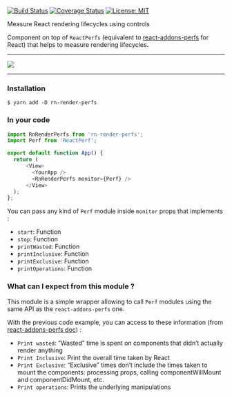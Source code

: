 [![Build Status](https://travis-ci.org/mfrachet/rn-render-perfs.svg?branch=master)](https://travis-ci.org/mfrachet/rn-render-perfs)
[![Coverage Status](https://coveralls.io/repos/github/mfrachet/rn-render-perfs/badge.svg?branch=master)](https://coveralls.io/github/mfrachet/rn-render-perfs?branch=master)
[![License: MIT](https://img.shields.io/badge/License-MIT-yellow.svg)](https://opensource.org/licenses/MIT)

Measure React rendering lifecycles using controls

Component on top of `ReactPerfs` (equivalent to [react-addons-perfs](https://reactjs.org/docs/perf.html) for React) that helps to measure rendering lifecycles.

---
<img src="https://img4.hostingpics.net/pics/549535badperfs.gif" />

---


### Installation

```
$ yarn add -D rn-render-perfs
```

### In your code

```javascript
import RnRenderPerfs from 'rn-render-perfs';
import Perf from 'ReactPerf';

export default function App() {
  return (
      <View>
        <YourApp />
        <RnRenderPerfs monitor={Perf} />
      </View>
  );
};
```

You can pass any kind of `Perf` module inside `monitor` props that implements :

- `start`: Function
- `stop`: Function
- `printWasted`: Function
- `printInclusive`: Function
- `printExclusive`: Function
- `printOperations`: Function

### What can I expect from this module ?

This module is a simple wrapper allowing to call `Perf` modules using the same API as the `react-addons-perfs` one.

With the previous code example, you can access to these information (from [react-addons-perfs doc](https://reactjs.org/docs/perf.html)) :

- `Print wasted`: “Wasted” time is spent on components that didn’t actually render anything
- `Print Inclusive`: Print the overall time taken by React
- `Print Exclusive`: “Exclusive” times don’t include the times taken to mount the components: processing props, calling componentWillMount and componentDidMount, etc.
- `Print operations`: Prints the underlying manipulations
